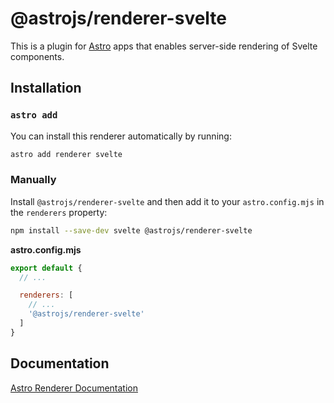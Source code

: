 # @astrojs/renderer-svelte

This is a plugin for [Astro][astro] apps that enables server-side rendering of Svelte components.

## Installation

### `astro add`

You can install this renderer automatically by running:

```bash
astro add renderer svelte
```

### Manually

Install `@astrojs/renderer-svelte` and then add it to your `astro.config.mjs` in the `renderers` property:

```bash
npm install --save-dev svelte @astrojs/renderer-svelte
```

__astro.config.mjs__

```js
export default {
  // ...

  renderers: [
    // ...
    '@astrojs/renderer-svelte'
  ]
}
```

## Documentation

[Astro Renderer Documentation][renderer-docs]

[astro]: https://astro.build
[renderer-docs]: https://docs.astro.build/reference/renderer-reference
